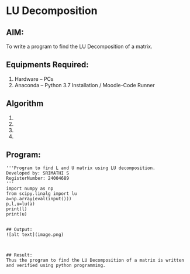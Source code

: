 # LU Decomposition 

## AIM:
To write a program to find the LU Decomposition of a matrix.

## Equipments Required:
1. Hardware – PCs
2. Anaconda – Python 3.7 Installation / Moodle-Code Runner

## Algorithm
1. 
2. 
3. 
4. 

## Program:
~~~
'''Program to find L and U matrix using LU decomposition.
Developed by: SRIMATHI S
RegisterNumber: 24004689
'''
import numpy as np
from scipy.linalg import lu
a=np.array(eval(input()))
p,l,u=lu(a)
print(l)
print(u)
~~~
```

## Output:
![alt text](image.png)



## Result:
Thus the program to find the LU Decomposition of a matrix is written and verified using python programming.

